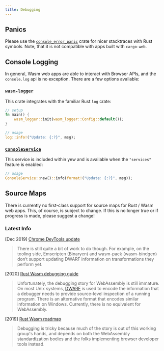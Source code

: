 ```yaml
---
title: Debugging
---
```


## Panics

Please use the [`console_error_panic`](https://github.com/rustwasm/console_error_panic_hook) crate for nicer stacktraces with Rust symbols. Note, that it is not compatible with apps built with `cargo-web`.

## Console Logging

In general, Wasm web apps are able to interact with Browser APIs, and the `console.log` api is no exception. There are a few options available:

### [`wasm-logger`](https://crates.io/crates/wasm-logger)

This crate integrates with the familiar Rust `log` crate:

```rust
// setup
fn main() {
    wasm_logger::init(wasm_logger::Config::default());
}

// usage
log::info!("Update: {:?}", msg);
```

### [`ConsoleService`](https://docs.rs/yew/latest/yew/services/console/struct.ConsoleService.html)

This service is included within yew and is available when the `"services"` feature is enabled:

```rust
// usage
ConsoleService::new()::info(format!("Update: {:?}", msg));
```

## Source Maps

There is currently no first-class support for source maps for Rust / Wasm web apps. This, of course, is subject to change. If this is no longer true or if progress is made, please suggest a change!

### Latest Info

\[Dec 2019\] [Chrome DevTools update](https://developers.google.com/web/updates/2019/12/webassembly#the_future)

> There is still quite a bit of work to do though. For example, on the tooling side, Emscripten \(Binaryen\) and wasm-pack \(wasm-bindgen\) don’t support updating DWARF information on transformations they perform yet.

\[2020\] [Rust Wasm debugging guide](https://rustwasm.github.io/book/reference/debugging.html#using-a-debugger)

> Unfortunately, the debugging story for WebAssembly is still immature. On most Unix systems, [DWARF](http://dwarfstd.org/) is used to encode the information that a debugger needs to provide source-level inspection of a running program. There is an alternative format that encodes similar information on Windows. Currently, there is no equivalent for WebAssembly.

\[2019\] [Rust Wasm roadmap](https://rustwasm.github.io/rfcs/007-2019-roadmap.html#debugging)

> Debugging is tricky because much of the story is out of this working group's hands, and depends on both the WebAssembly standardization bodies and the folks implementing browser developer tools instead.

